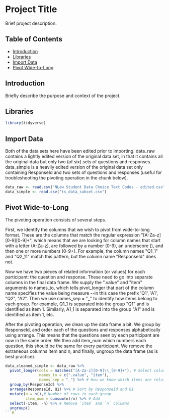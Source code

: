 # Project Title

Brief project description.

## Table of Contents
- [Introduction](#introduction)
- [Libraries](#libraries)
- [Import Data](#import-data)
- [Pivot Wide-to-Long](#pivot-wide-to-long)

## Introduction
Briefly describe the purpose and context of the project.

## Libraries
```R
library(tidyverse)
```
## Import Data
Both of the data sets here have been edited prior to importing. data_raw
contains a lightly edited version of the original data set, in that it contains
all the original data but only two (of six) sets of questions and responses.
data_simple is a heavily edited version of the original data set only
containing ResponseId and two sets of questions and responses (useful for
troubleshooting the pivoting operation in the chunk below).

```R
data_raw <- read.csv("NLaw Student Data Choice Text Codes - edited.csv")
data_simple <- read.csv("ts_data_subset.csv")
```

## Pivot Wide-to-Long
The pivoting operation consists of several steps.

First, we identify the columns that we wish to pivot from wide-to-long format.
These are the columns that match the regular expression
"[A-Za-z][0-9]\[0-9]+", which means that we are looking for column names that
start with a letter (A-Za-z), are followed by a number (0-9), an underscore
(\), and then one or more numbers (0-9+). For example, the column names "Q1_1"
and "Q2_11" match this pattern, but the column name "ResponseId" does not.

Now we have two pieces of related information (or values) for each participant:
the question and response. These need to go into separate columns in the final
data frame. We supply the ".value" and "item" arguments to names_to, which
tells pivot_longer that part of the column name specifies the value being
measure --in this case the prefix 'Q1', 'A1', "Q2", "A2".
Then we use names_sep = "_" to identify how items belong to each group. For
example, Q1_1 is separated into the group "Q1" and is identified as item 1.
Similarly, A1_1 is separated into the group "A1" and is identified as item 1,
etc.

After the pivoting operation, we clean up the data frame a bit. We group by
ResponseId, and order each of the questions and responses alphabetically using
arrange. This means that the questions seen by each participant are now in the
same order. We then add item_num which numbers each question, this should be
the same for every participant. We remove the extraneous columns item and n,
and finally, ungroup the data frame (as is best practice).

```R
data_cleaned_simple <- data_raw %>%
  pivot_longer(cols = matches("[A-Za-z][0-9]\\_[0-9]+"), # Select columns relating to the questions
               names_to = c(".value", "item"),
               names_sep = "_") %>% # How we know which items are related
  group_by(ResponseId) %>%
  arrange(ResponseId, Q1) %>% # Sort by ResponseId and Q1
  mutate(n = n(),# Number of rows in each group
         item_num = cumsum(n)/n) %>% # Add 
  select(-item, -n) %>% # Remove `item` and `n` columns
  ungroup()
```R
